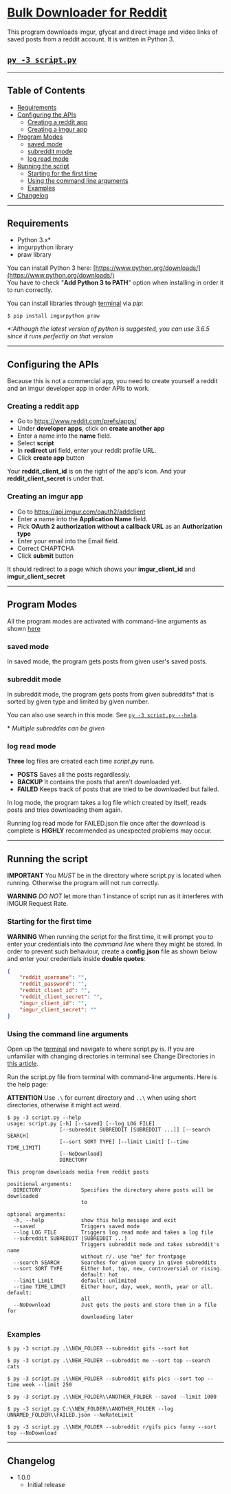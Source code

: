 # [Bulk Downloader for Reddit](https://aliparlakci.github.io/bulk-downloader-for-reddit)  
This program downloads imgur, gfycat and direct image and video links of saved posts from a reddit account. It is written in Python 3.

## [`py -3 script.py`](#running-the-script)

---

## Table of Contents

- [Requirements](#requirements)
- [Configuring the APIs](#configuring-the-apis)
  - [Creating a reddit app](#creating-a-reddit-app)
  - [Creating a imgur app](#creating-a-imgur-app)
- [Program Modes](#program-modes)
  - [saved mode](#saved-mode)
  - [subreddit mode](#subreddit-mode)
  - [log read mode](#log-read-mode)
- [Running the script](#running-the-script)
  - [Starting for the first time](#starting-for-the-first-time)
  - [Using the command line arguments](#using-the-command-line-arguments)
  - [Examples](#examples)
- [Changelog](#changelog)

---

## Requirements
- Python 3.x*
- imgurpython library  
- praw library

You can install Python 3 here: [https://www.python.org/downloads/](https://www.python.org/downloads/)  
You have to check "**Add Python 3 to PATH**" option when installing in order it to run correctly.

You can install libraries through [terminal](https://www.reddit.com/r/NSFW411/comments/8vtnl8/meta_i_made_reddit_downloader_that_can_download/e1rnbnl) via *pip*:
```console
$ pip install imgurpython praw
```
*\*:Although the latest version of python is suggested, you can use 3.6.5 since it runs perfectly on that version*

---

## Configuring the APIs
Because this is not a commercial app, you need to create yourself a reddit and an imgur developer app in order APIs to work.

### Creating a reddit app
* Go to https://www.reddit.com/prefs/apps/
* Under **developer apps**, click on **create another app**
* Enter a name into the **name** field.
* Select **script**
* In **redirect uri** field, enter your reddit profile URL.
* Click **create app** button  
  
Your **reddit_client_id** is on the right of the app's icon. And your **reddit_client_secret** is under that.

### Creating an imgur app
* Go to https://api.imgur.com/oauth2/addclient
* Enter a name into the **Application Name** field.
* Pick **OAuth 2 authorization without a callback URL** as an **Authorization type**
* Enter your email into the Email field.
* Correct CHAPTCHA
* Click **submit** button  
  
It should redirect to a page which shows your **imgur_client_id** and **imgur_client_secret**

---

## Program Modes
All the program modes are activated with command-line arguments as shown [here](#using-the-command-line-arguments)  
### saved mode
In saved mode, the program gets posts from given user's saved posts.
### subreddit mode
In subreddit mode, the program gets posts from given subreddits* that is sorted by given type and limited by given number.  
  
You can also use search in this mode. See [`py -3 script.py --help`](#using-the-command-line-arguments).
  
\* *Multiple subreddits can be given*
### log read mode
**Three** log files are created each time *script.py* runs.
- **POSTS** Saves all the posts regardlessly.
- **BACKUP** It contains the posts that aren't downloaded yet.
- **FAILED** Keeps track of posts that are tried to be downloaded but failed.
  
In log mode, the program takes a log file which created by itself, reads posts and tries downloading them again.

Running log read mode for FAILED.json file once after the download is complete is **HIGHLY** recommended as unexpected problems may occur.

---

## Running the script
**IMPORTANT** You *MUST* be in the directory where script.py is located when running. Otherwise the program will not run correctly.  
  
**WARNING** *DO NOT* let more than *1* instance of script run as it interferes with IMGUR Request Rate.  
  
### Starting for the first time
**WARNING** When running the script for the first time, it will prompt you to enter your credentials into the *command line* where they might be stored. In order to prevent such behaviour, create a **config.json** file as shown below and enter your credentials inside **double quotes**:  
```json
{
    "reddit_username": "",
    "reddit_password": "",
    "reddit_client_id": "",
    "reddit_client_secret": "",
    "imgur_client_id": "",
    "imgur_client_secret": ""
}
```

### Using the command line arguments

Open up the [terminal](https://www.reddit.com/r/NSFW411/comments/8vtnl8/meta_i_made_reddit_downloader_that_can_download/e1rnbnl) and navigate to where script.py is. If you are unfamiliar with changing directories in terminal see Change Directories in [this article](https://lifehacker.com/5633909/who-needs-a-mouse-learn-to-use-the-command-line-for-almost-anything).
  
Run the script.py file from terminal with command-line arguments. Here is the help page:  
  
**ATTENTION** Use `.\` for current directory and `..\` when using short directories, otherwise it might act weird.

```console
$ py -3 script.py --help
usage: script.py [-h] [--saved] [--log LOG FILE]
                 [--subreddit SUBREDDIT [SUBREDDIT ...]] [--search SEARCH]
                 [--sort SORT TYPE] [--limit Limit] [--time TIME_LIMIT]
                 [--NoDownload]
                 DIRECTORY

This program downloads media from reddit posts

positional arguments:
  DIRECTORY             Specifies the directory where posts will be downloaded
                        to

optional arguments:
  -h, --help            show this help message and exit
  --saved               Triggers saved mode
  --log LOG FILE        Triggers log read mode and takes a log file
  --subreddit SUBREDDIT [SUBREDDIT ...]
                        Triggers subreddit mode and takes subreddit's name
                        without r/. use "me" for frontpage
  --search SEARCH       Searches for given query in given subreddits
  --sort SORT TYPE      Either hot, top, new, controversial or rising.
                        default: hot
  --limit Limit         default: unlimited
  --time TIME_LIMIT     Either hour, day, week, month, year or all. default:
                        all
  --NoDownload          Just gets the posts and store them in a file for
                        downloading later
```
  
  
### Examples
```console
$ py -3 script.py .\\NEW_FOLDER --subreddit gifs --sort hot
```

```console
$ py -3 script.py .\\NEW_FOLDER --subreddit me --sort top --search cats
```

```console
$ py -3 script.py .\\NEW_FOLDER --subreddit gifs pics --sort top --time week --limit 250
```

```console
$ py -3 script.py .\\NEW_FOLDER\\ANOTHER_FOLDER --saved --limit 1000
```

```console
$ py -3 script.py C:\\NEW_FOLDER\\ANOTHER_FOLDER --log UNNAMED_FOLDER\\FAILED.json --NoRateLimit
```

```console
$ py -3 script.py .\\NEW_FOLDER --subreddit r/gifs pics funny --sort top --NoDownload
```

---

## Changelog
  - 1.0.0
    - Initial release